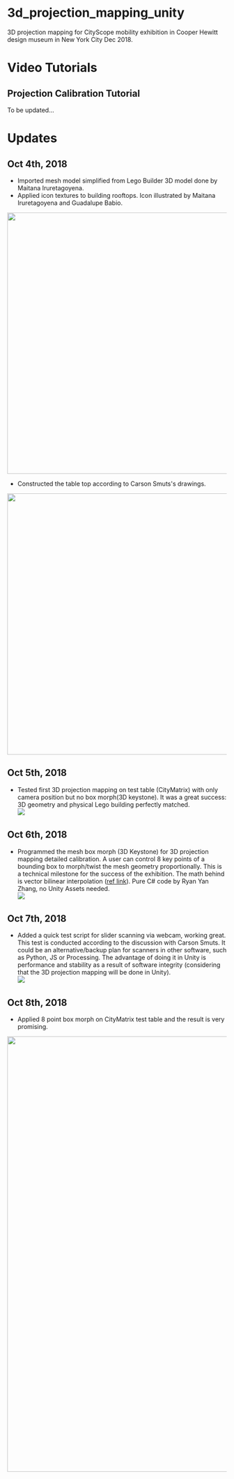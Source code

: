 # 3d_projection_mapping_unity
3D projection mapping for CityScope mobility exhibition in Cooper Hewitt design museum in New York City Dec 2018. 


# Video Tutorials

## Projection Calibration Tutorial

To be updated...
  
  
# Updates

## Oct 4th, 2018
* Imported mesh model simplified from Lego Builder 3D model done by Maitana Iruretagoyena.  
* Applied icon textures to building rooftops. Icon illustrated by Maitana Iruretagoyena and Guadalupe Babio.  
<img src="https://github.com/popabczhang/3d_projection_mapping_unity/blob/master/doc/181004_building%20mesh%20model%20with%20icons.png" width="600">
  
* Constructed the table top according to Carson Smuts's drawings.  
<img src="https://github.com/popabczhang/3d_projection_mapping_unity/blob/master/doc/181004_table%20model.png" width="600">

## Oct 5th, 2018
* Tested first 3D projection mapping on test table (CityMatrix) with only camera position but no box morph(3D keystone). It was a great success: 3D geometry and physical Lego building perfectly matched.  
![](https://github.com/popabczhang/3d_projection_mapping_unity/blob/master/doc/181005_3d-projection-by-positioning-camera.gif)

## Oct 6th, 2018
* Programmed the mesh box morph (3D Keystone) for 3D projection mapping detailed calibration. A user can control 8 key points of a bounding box to morph/twist the mesh geometry proportionally. This is a technical milestone for the success of the exhibition. The math behind is vector bilinear interpolation ([ref link](https://forum.unity.com/threads/vector-bilinear-interpolation-of-a-square-grid.205644/)). Pure C# code by Ryan Yan Zhang, no Unity Assets needed.  
![](https://github.com/popabczhang/3d_projection_mapping_unity/blob/master/doc/181006_mesh%20box%20morph%20test.gif)

## Oct 7th, 2018
* Added a quick test script for slider scanning via webcam, working great. This test is conducted according to the discussion with Carson Smuts. It could be an alternative/backup plan for scanners in other software, such as Python, JS or Processing. The advantage of doing it in Unity is performance and stability as a result of software integrity (considering that the 3D projection mapping will be done in Unity).  
![](https://github.com/popabczhang/3d_projection_mapping_unity/blob/master/doc/181007_slider-scanning-test.gif)

## Oct 8th, 2018
* Applied 8 point box morph on CityMatrix test table and the result is very promising. 
<img src="https://github.com/popabczhang/3d_projection_mapping_unity/blob/master/doc/181008_box%20morph%20on%20citymatrix.jpg" width="1000">

